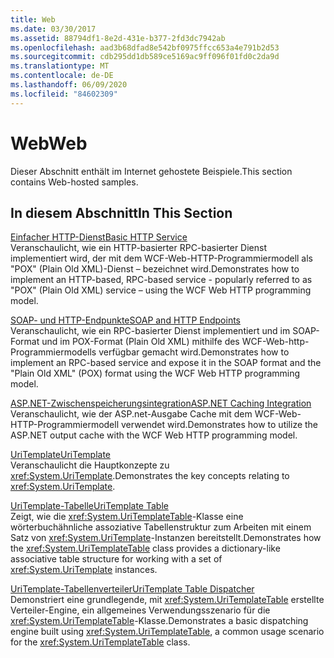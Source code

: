 ```yaml
---
title: Web
ms.date: 03/30/2017
ms.assetid: 88794df1-8e2d-431e-b377-2fd3dc7942ab
ms.openlocfilehash: aad3b68dfad8e542bf0975ffcc653a4e791b2d53
ms.sourcegitcommit: cdb295dd1db589ce5169ac9ff096f01fd0c2da9d
ms.translationtype: MT
ms.contentlocale: de-DE
ms.lasthandoff: 06/09/2020
ms.locfileid: "84602309"
---
```

# <a name="web"></a><span data-ttu-id="80113-102">Web</span><span class="sxs-lookup"><span data-stu-id="80113-102">Web</span></span>
<span data-ttu-id="80113-103">Dieser Abschnitt enthält im Internet gehostete Beispiele.</span><span class="sxs-lookup"><span data-stu-id="80113-103">This section contains Web-hosted samples.</span></span>  
  
## <a name="in-this-section"></a><span data-ttu-id="80113-104">In diesem Abschnitt</span><span class="sxs-lookup"><span data-stu-id="80113-104">In This Section</span></span>
  
 [<span data-ttu-id="80113-105">Einfacher HTTP-Dienst</span><span class="sxs-lookup"><span data-stu-id="80113-105">Basic HTTP Service</span></span>](basic-http-service.md)  
 <span data-ttu-id="80113-106">Veranschaulicht, wie ein HTTP-basierter RPC-basierter Dienst implementiert wird, der mit dem WCF-Web-HTTP-Programmiermodell als "POX" (Plain Old XML)-Dienst – bezeichnet wird.</span><span class="sxs-lookup"><span data-stu-id="80113-106">Demonstrates how to implement an HTTP-based, RPC-based service - popularly referred to as "POX" (Plain Old XML) service – using the WCF Web HTTP programming model.</span></span>
  
 [<span data-ttu-id="80113-107">SOAP- und HTTP-Endpunkte</span><span class="sxs-lookup"><span data-stu-id="80113-107">SOAP and HTTP Endpoints</span></span>](soap-and-http-endpoints.md)  
 <span data-ttu-id="80113-108">Veranschaulicht, wie ein RPC-basierter Dienst implementiert und im SOAP-Format und im POX-Format (Plain Old XML) mithilfe des WCF-Web-http-Programmiermodells verfügbar gemacht wird.</span><span class="sxs-lookup"><span data-stu-id="80113-108">Demonstrates how to implement an RPC-based service and expose it in the SOAP format and the "Plain Old XML" (POX) format using the WCF Web HTTP programming model.</span></span>  
  
 [<span data-ttu-id="80113-109">ASP.NET-Zwischenspeicherungsintegration</span><span class="sxs-lookup"><span data-stu-id="80113-109">ASP.NET Caching Integration</span></span>](aspnet-caching-integration.md)  
 <span data-ttu-id="80113-110">Veranschaulicht, wie der ASP.net-Ausgabe Cache mit dem WCF-Web-HTTP-Programmiermodell verwendet wird.</span><span class="sxs-lookup"><span data-stu-id="80113-110">Demonstrates how to utilize the ASP.NET output cache with the WCF Web HTTP programming model.</span></span>  
  
 [<span data-ttu-id="80113-111">UriTemplate</span><span class="sxs-lookup"><span data-stu-id="80113-111">UriTemplate</span></span>](uritemplate-sample.md)  
 <span data-ttu-id="80113-112">Veranschaulicht die Hauptkonzepte zu <xref:System.UriTemplate>.</span><span class="sxs-lookup"><span data-stu-id="80113-112">Demonstrates the key concepts relating to <xref:System.UriTemplate>.</span></span>  
  
 [<span data-ttu-id="80113-113">UriTemplate-Tabelle</span><span class="sxs-lookup"><span data-stu-id="80113-113">UriTemplate Table</span></span>](uritemplate-table-sample.md)  
 <span data-ttu-id="80113-114">Zeigt, wie die <xref:System.UriTemplateTable>-Klasse eine wörterbuchähnliche assoziative Tabellenstruktur zum Arbeiten mit einem Satz von <xref:System.UriTemplate>-Instanzen bereitstellt.</span><span class="sxs-lookup"><span data-stu-id="80113-114">Demonstrates how the <xref:System.UriTemplateTable> class provides a dictionary-like associative table structure for working with a set of <xref:System.UriTemplate> instances.</span></span>  
  
 [<span data-ttu-id="80113-115">UriTemplate-Tabellenverteiler</span><span class="sxs-lookup"><span data-stu-id="80113-115">UriTemplate Table Dispatcher</span></span>](uritemplate-table-dispatcher-sample.md)  
 <span data-ttu-id="80113-116">Demonstriert eine grundlegende, mit <xref:System.UriTemplateTable> erstellte Verteiler-Engine, ein allgemeines Verwendungsszenario für die <xref:System.UriTemplateTable>-Klasse.</span><span class="sxs-lookup"><span data-stu-id="80113-116">Demonstrates a basic dispatching engine built using <xref:System.UriTemplateTable>, a common usage scenario for the <xref:System.UriTemplateTable> class.</span></span>
